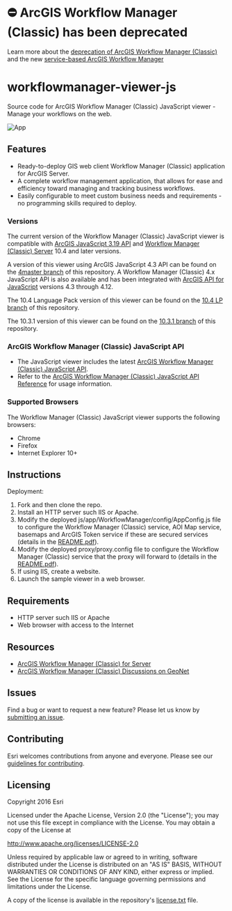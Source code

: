 # ⛔ ArcGIS Workflow Manager (Classic) has been deprecated
Learn more about the [deprecation of ArcGIS Workflow Manager (Classic)](https://support.esri.com/en-us/knowledge-base/arcgis-workflow-manager-classic-deprecation-000031190) and the new [service-based ArcGIS Workflow Manager](https://www.esri.com/en-us/arcgis/products/arcgis-workflow-manager/overview)

workflowmanager-viewer-js
==========================

Source code for ArcGIS Workflow Manager (Classic) JavaScript viewer - Manage your workflows on the web.

![App](https://raw.github.com/Esri/workflowmanager-viewer-js/master/workflowmanager-viewer-js.png)

## Features
* Ready-to-deploy GIS web client Workflow Manager (Classic) application for ArcGIS Server.
* A complete workflow management application, that allows for ease and efficiency toward managing and tracking business workflows.
* Easily configurable to meet custom business needs and requirements - no programming skills required to deploy.

### Versions
The current version of the Workflow Manager (Classic) JavaScript viewer is compatible with [ArcGIS JavaScript 3.19 API](https://developers.arcgis.com/javascript/3/) and [Workflow Manager (Classic) Server](https://enterprise.arcgis.com/en/workflow-manager/) 10.4 and later versions.

A version of this viewer using ArcGIS JavaScript 4.3 API can be found on the [4master branch](https://github.com/Esri/workflowmanager-viewer-js/tree/4master) of this repository. A Workflow Manager (Classic) 4.x JavaScript API is also available and has been integrated with [ArcGIS API for JavaScript](https://developers.arcgis.com/downloads/apis-and-sdks?product=javascript) versions 4.3 through 4.12.

The 10.4 Language Pack version of this viewer can be found on the [10.4 LP branch](https://github.com/Esri/workflowmanager-viewer-js/tree/10.4_LP) of this repository.

The 10.3.1 version of this viewer can be found on the [10.3.1 branch](https://github.com/Esri/workflowmanager-viewer-js/tree/10.3.1) of this repository.

### ArcGIS Workflow Manager (Classic) JavaScript API
* The JavaScript viewer includes the latest [ArcGIS Workflow Manager (Classic) JavaScript API](js/app/WorkflowManager/libs/workflowmanager).
* Refer to the [ArcGIS Workflow Manager (Classic) JavaScript API Reference](https://workflowsample.esri.com/JavaScript/jsapi/index.html) for usage information.

### Supported Browsers
The Workflow Manager (Classic) JavaScript viewer supports the following browsers:
* Chrome
* Firefox
* Internet Explorer 10+

## Instructions

Deployment:

1. Fork and then clone the repo.
2. Install an HTTP server such IIS or Apache.
3. Modify the deployed js/app/WorkflowManager/config/AppConfig.js file to configure the
Workflow Manager (Classic) service, AOI Map service, basemaps and ArcGIS Token service if these are secured
services (details in the [README.pdf](README.pdf)).
4. Modify the deployed proxy/proxy.config file to configure the Workflow Manager (Classic) service that
the proxy will forward to (details in the [README.pdf](README.pdf)).
5. If using IIS, create a website.
6. Launch the sample viewer in a web browser.

## Requirements

* HTTP server such IIS or Apache
* Web browser with access to the Internet

## Resources

* [ArcGIS Workflow Manager (Classic) for Server](https://enterprise.arcgis.com/en/workflow-manager/)
* [ArcGIS Workflow Manager (Classic) Discussions on GeoNet](https://community.esri.com/community/gis/solutions/workflow-manager)

## Issues

Find a bug or want to request a new feature?  Please let us know by [submitting an issue](https://github.com/Esri/workflowmanager-viewer-js/issues).

## Contributing

Esri welcomes contributions from anyone and everyone. Please see our [guidelines for contributing](https://github.com/esri/contributing).

## Licensing
Copyright 2016 Esri

Licensed under the Apache License, Version 2.0 (the "License");
you may not use this file except in compliance with the License.
You may obtain a copy of the License at

   http://www.apache.org/licenses/LICENSE-2.0

Unless required by applicable law or agreed to in writing, software
distributed under the License is distributed on an "AS IS" BASIS,
WITHOUT WARRANTIES OR CONDITIONS OF ANY KIND, either express or implied.
See the License for the specific language governing permissions and
limitations under the License.

A copy of the license is available in the repository's [license.txt](License.txt) file.